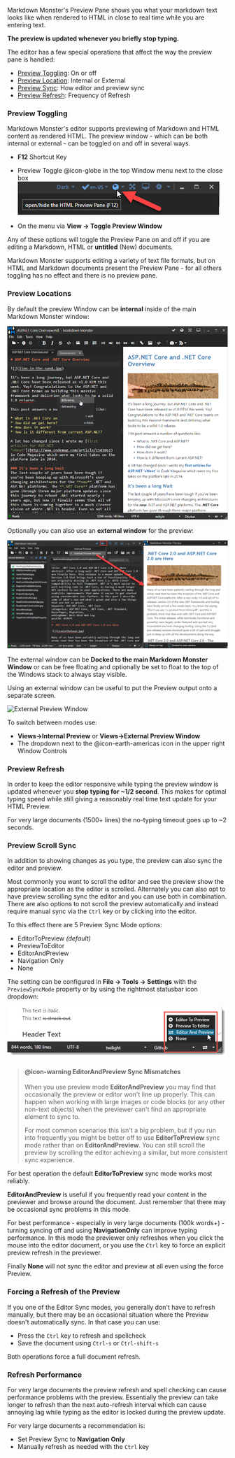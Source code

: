 Markdown Monster's Preview Pane shows you what your markdown text looks like when rendered to HTML in close to real time while you are entering text.

**The preview is updated whenever you briefly stop typing.**

The editor has a few special operations that affect the way the preview pane is handled:

* [Preview Toggling](#preview-toggling): On or off
* [Preview Location](#preview-locations): Internal or External
* [Preview Sync](#preview-scroll-sync): How editor and preview sync
* [Preview Refresh](#preview-refresh): Frequency of Refresh

### Preview Toggling
Markdown Monster's editor supports previewing of Markdown and HTML content as rendered HTML. The preview window - which can be both internal or external - can be toggled on and off in several ways.

* **F12** Shortcut Key
* Preview Toggle @icon-globe in the top Window menu next to the close box   
![](/images/PreviewWindowToggle.png)

* On the menu via **View -> Toggle Preview Window**

Any of these options will toggle the Preview Pane on and off if you are editing a Markdown, HTML or **untitled** (New) documents. 

Markdown Monster supports editing a variety of text file formats, but on HTML and Markdown documents present the Preview Pane - for all others toggling has no effect and there is no preview pane. 


### Preview Locations
By default the preview Window can be **internal** inside of the main Markdown Monster window:

![](/images/ScreenShot.png)

Optionally you can also use an **external window** for the preview:

![](/images/externalpreview.png)

The external window can be **Docked to the main Markdown Monster Window** or can be free floating and optionally be set to float to the top of the Windows stack to always stay visible.

Using an external window can be useful to put the Preview output onto a separate screen.

![External Preview Window](https://github.com/RickStrahl/ImageDrop/raw/master/MarkdownMonster/ExternalPreviewWindow.gif)

To switch between modes use:

* **Views->Internal Preview** or **Views->External Preview Window**
* The dropdown next to the  @icon-earth-americas icon in the upper right Window Controls

### Preview Refresh
In order to keep the editor responsive while typing the preview window is updated whenever you **stop typing for ~1/2 second**. This makes for optimal typing speed while still giving a reasonably real time text update for your HTML Preview.

For very large documents (1500+ lines) the no-typing timeout goes up to ~2 seconds.

### Preview Scroll Sync
In addition to showing changes as you type, the preview can also sync the editor and preview. 

Most commonly you want to scroll the editor and see the preview show the appropriate location as the editor is scrolled. Alternately you can also opt to have preview scrolling sync the editor and you can use both in combination. There are also options to not scroll the preview automatically and instead require manual sync via the `Ctrl` key or by clicking into the editor.

To this effect there are 5 Preview Sync Mode options:

* EditorToPreview *(default)*
* PreviewToEditor
* EditorAndPreview
* Navigation Only
* None

The setting can be configured in **File -> Tools -> Settings** with the `PreviewSyncMode` property or by using the rightmost statusbar icon dropdown:

![](/images/PreviewModeSelection.png)

> #### @icon-warning EditorAndPreview Sync Mismatches
> When you use preview mode **EditorAndPreview** you may find that occasionally the preview or editor won't line up properly. This can happen when working with large images or code blocks (or any other non-text objects) when the previewer can't find an appropriate element to sync to. 
>
> For most common scenarios this isn't a big problem, but if you run into frequently you might be better off to use  **EditorToPreview** sync mode rather than  on **EditorAndPreview**. You can still scroll the preview by scrolling the editor achieving a similar, but more consistent sync experience.

For best operation the default **EditorToPreview** sync mode works most reliably.

**EditorAndPreview** is useful if you frequently read your content in the previewer and browse around the document. Just remember that there may be occasional sync problems in this mode.

For best performance - especially in very large documents (100k words+) - turning syncing off and using **NavigationOnly** can improve typing performance. In this mode the previewer only refreshes when you click the mouse into the editor document, or you use the `Ctrl` key to force an explicit preview refresh in the previewer.

Finally **None** will not sync the editor and preview at all even using the force Preview.

### Forcing a Refresh of the Preview
If you one of the Editor Sync modes, you generally don't have to refresh manually, but there may be an occasional situation where the Preview doesn't automatically sync. In that case you can use:

* Press the `Ctrl` key to refresh and spellcheck
* Save the document using `Ctrl-s` or `Ctrl-shift-s`

Both operations force a full document refresh.

### Refresh Performance
For very large documents the preview refresh and spell checking can cause performance problems with the preview. Essentially the preview can take longer to refresh than the next auto-refresh interval which can cause annoying lag while typing as the editor is locked during the preview update.

For very large documents a recommendation is:

* Set Preview Sync to **Navigation Only**
* Manually refresh as needed with the `Ctrl` key